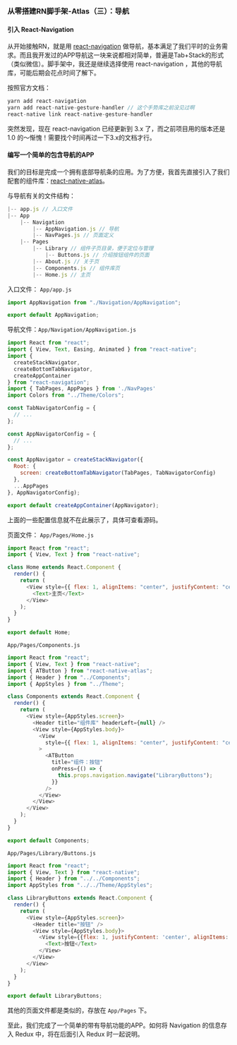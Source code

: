 ### 从零搭建RN脚手架-Atlas（三）：导航

#### 引入 React-Navigation

从开始接触RN，就是用 [react-navigation](https://reactnavigation.org/) 做导航，基本满足了我们平时的业务需求。而且我开发过的APP导航这一块来说都相对简单，普遍是Tab+Stack的形式（类似微信）。脚手架中，我还是继续选择使用 react-navigation ，其他的导航库，可能后期会花点时间了解下。

按照官方文档：

```javascript
yarn add react-navigation
yarn add react-native-gesture-handler // 这个手势库之前没见过啊
react-native link react-native-gesture-handler
```

突然发现，现在 react-navigation 已经更新到 3.x 了，而之前项目用的版本还是 1.0 的～惭愧！需要找个时间再过一下3.x的文档才行。

#### 编写一个简单的包含导航的APP

我们的目标是完成一个拥有底部导航条的应用。为了方便，我首先直接引入了我们配套的组件库：[react-native-atlas](https://github.com/rcg1994/react-native-atlas)。

与导航有关的文件结构：

```javascript
|-- app.js // 入口文件
|-- App
    |-- Navigation
        |-- AppNavigation.js // 导航
		|-- NavPages.js // 页面定义
	|-- Pages
		|-- Library // 组件子页目录，便于定位与管理
			|-- Buttons.js // 介绍按钮组件的页面
		|-- About.js // 关于页
		|-- Components.js // 组件库页
		|-- Home.js // 主页
```

入口文件： `App/app.js` 

```javascript
import AppNavigation from "./Navigation/AppNavigation";

export default AppNavigation;
```

导航文件：`App/Navigation/AppNavigation.js`

```javascript
import React from "react";
import { View, Text, Easing, Animated } from "react-native";
import {
  createStackNavigator,
  createBottomTabNavigator,
  createAppContainer
} from "react-navigation";
import { TabPages, AppPages } from './NavPages'
import Colors from "../Theme/Colors";

const TabNavigatorConfig = {
  // ...
};

const AppNavigatorConfig = {
  // ...
};

const AppNavigator = createStackNavigator({
  Root: {
    screen: createBottomTabNavigator(TabPages, TabNavigatorConfig)
  },
  ...AppPages
}, AppNavigatorConfig);

export default createAppContainer(AppNavigator);

```

上面的一些配置信息就不在此展示了，具体可查看源码。

页面文件： `App/Pages/Home.js` 

```javascript
import React from "react";
import { View, Text } from "react-native";

class Home extends React.Component {
  render() {
    return (
      <View style={{ flex: 1, alignItems: "center", justifyContent: "center" }}>
        <Text>主页</Text>
      </View>
    );
  }
}

export default Home;

```

 `App/Pages/Components.js` 

```javascript
import React from "react";
import { View, Text } from "react-native";
import { ATButton } from "react-native-atlas";
import { Header } from "../Components";
import { AppStyles } from "../Theme";

class Components extends React.Component {
  render() {
    return (
      <View style={AppStyles.screen}>
        <Header title="组件库" headerLeft={null} />
        <View style={AppStyles.body}>
          <View
            style={{ flex: 1, alignItems: "center", justifyContent: "center" }}
          >
            <ATButton
              title="组件：按钮"
              onPress={() => {
                this.props.navigation.navigate("LibraryButtons");
              }}
            />
          </View>
        </View>
      </View>
    );
  }
}

export default Components;

```

`App/Pages/Library/Buttons.js`

```javascript
import React from "react";
import { View, Text } from "react-native";
import { Header } from "../../Components";
import AppStyles from "../../Theme/AppStyles";

class LibraryButtons extends React.Component {
  render() {
    return (
      <View style={AppStyles.screen}>
        <Header title="按钮" />
        <View style={AppStyles.body}>
          <View style={{flex: 1, justifyContent: 'center', alignItems: 'center'}}>
            <Text>按钮</Text>
          </View>
        </View>
      </View>
    );
  }
}

export default LibraryButtons;

```

其他的页面文件都是类似的，存放在 `App/Pages` 下。

至此，我们完成了一个简单的带有导航功能的APP。如何将 Navigation 的信息存入 Redux 中，将在后面引入 Redux 时一起说明。

